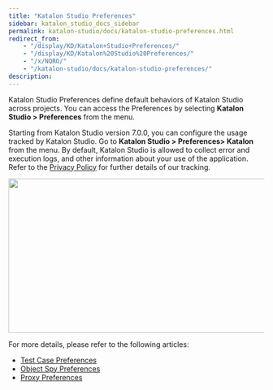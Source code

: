 ```yaml
---
title: "Katalon Studio Preferences" 
sidebar: katalon_studio_docs_sidebar
permalink: katalon-studio/docs/katalon-studio-preferences.html 
redirect_from:
    - "/display/KD/Katalon+Studio+Preferences/"
    - "/display/KD/Katalon%20Studio%20Preferences/"
    - "/x/NQRO/"
    - "/katalon-studio/docs/katalon-studio-preferences/"
description: 
---
```


Katalon Studio Preferences define default behaviors of Katalon Studio across projects. You can access the Preferences by selecting **Katalon Studio > Preferences** from the menu.

Starting from Katalon Studio version 7.0.0, you can configure the usage tracked by Katalon Studio. Go to **Katalon Studio > Preferences> Katalon** from the menu. By default, Katalon Studio is allowed to collect error and execution logs, and other information about your use of the application. Refer to the [Privacy Policy](https://www.katalon.com/terms/katalon/privacy-policy/) for further details of our tracking.

<img src="https://github.com/katalon-studio/docs-images/raw/master/katalon-studio/docs/katalon-studio-preferences/preferences.png" width="610" height="304">

For more details, please refer to the following articles:

* [Test Case Preferences](/katalon-studio/docs/test-case-preferences.html)
* [Object Spy Preferences](/katalon-studio/docs/object-spy-preferences.html)
* [Proxy Preferences](/katalon-studio/docs/proxy-preferences.html)
